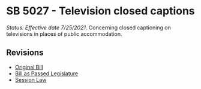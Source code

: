 # SB 5027 - Television closed captions
*Status: Effective date 7/25/2021.*
Concerning closed captioning on televisions in places of public accommodation.

## Revisions
* [Original Bill](1/)
* [Bill as Passed Legislature](1/)
* [Session Law](1/)